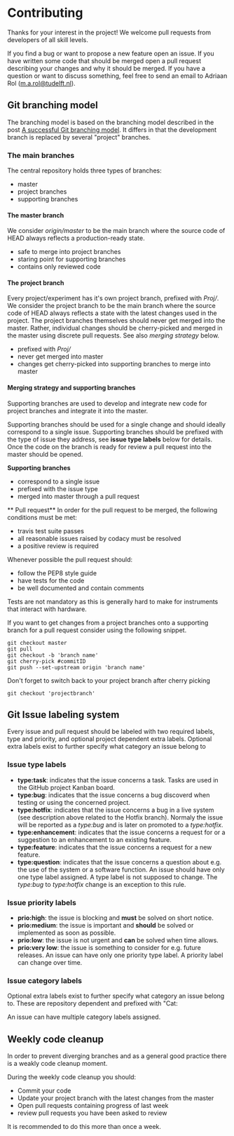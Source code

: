 # Contributing
Thanks for your interest in the project! We welcome pull requests from developers of all skill levels.

If you find a bug or want to propose a new feature open an issue. If you have written some code that should be merged open a pull request describing your changes and why it should be merged.
If you have a question or want to discuss something, feel free to send an email to Adriaan Rol (m.a.rol@tudelft.nl).

## Git branching model

The branching model is based on the branching model described in the post [A successful Git branching model](http://nvie.com/posts/a-successful-git-branching-model/). It differs in that the development branch is replaced by several "project" branches. 

### The main branches

The central repository holds three types of branches:

* master 
* project branches
* supporting branches

#### The master branch 
We consider _origin/master_ to be the main branch where the source code of HEAD always reflects a production-ready state.

* safe to merge into project branches
* staring point for supporting branches
* contains only reviewed code

#### The project branch
Every project/experiment has it's own project branch, prefixed with _Proj/_. We consider the project branch to be the main branch where the source code of HEAD always reflects a state with the latest changes used in the project. The project branches themselves should never get merged into the master. Rather, individual changes should be cherry-picked and merged in the master using discrete pull requests. See also *merging strategy* below.

* prefixed with *Proj/*
* never get merged into master
* changes get cherry-picked into supporting branches to merge into master 


#### Merging strategy and supporting branches
Supporting branches are used to develop and integrate new code for project branches and integrate it into the master. 

Supporting branches should be used for a single change and should ideally correspond to a single issue. Supporting branches should be prefixed with the type of issue they address, see **issue type labels** below for details. Once the code on the branch is ready for review a pull request into the master should be opened. 

**Supporting branches**

* correspond to a single issue
* prefixed with the issue type
* merged into master through a pull request

** Pull request**
In order for the pull request to be merged, the following conditions must be met:

* travis test suite passes
* all reasonable issues raised by codacy must be resolved 
* a positive review is required

Whenever possible the pull request should:

* follow the PEP8 style guide 
* have tests for the code
* be well documented and contain comments

Tests are not mandatory as this is generally hard to make for instruments that interact with hardware. 

If you want to get changes from a project branches onto a supporting branch for a pull request consider using the following snippet. 
```
git checkout master
git pull
git checkout -b 'branch name'
git cherry-pick #commitID
git push --set-upstream origin 'branch name'
```
Don't forget to switch back to your project branch after cherry picking
```
git checkout 'projectbranch'
```

## Git Issue labeling system
Every issue and pull request should be labeled with two required labels, type and priority, and optional project dependent extra labels. Optional extra labels exist to further specify what category an issue belong to
 
### Issue type labels
- **type:task**: indicates that the issue concerns a task. Tasks are used in the GitHub project Kanban board.
- **type:bug**: indicates that the issue concerns a bug discoverd when testing or using the concerned project.
- **type:hotfix**: indicates that the issue concerns a bug in a live system (see description above related to the Hotfix branch). Normaly the issue will be reported as a *type:bug* and is later on promoted to a *type:hotfix*.
- **type:enhancement**: indicates that the issue concerns a request for or a suggestion to an enhancement to an existing feature.
- **type:feature**: indicates that the issue concerns a request for a new feature.
- **type:question**: indicates that the issue concerns a question about e.g. the use of the system or a software function.
An issue should have only one type label assigned. A type label is not supposed to change. The *type:bug* to *type:hotfix* change is an exception to this rule.

### Issue priority labels
- **prio:high**: the issue is blocking and **must** be solved on short notice.
- **prio:medium**: the issue is important and **should** be solved or implemented as soon as possible.
- **prio:low**: the issue is not urgent and **can** be solved when time allows.
- **prio:very low**: the issue is something to consider for e.g. future releases.
An issue can have only one priority type label. A priority label can change over time. 

### Issue category labels 
Optional extra labels exist to further specify what category an issue belong to. These are repository dependent and prefixed with "Cat:

An issue can have multiple category labels assigned.


## Weekly code cleanup
In order to prevent diverging branches and as a general good practice there is a weakly code cleanup moment. 

During the weekly code cleanup you should: 

* Commit your code 
* Update your project branch with the latest changes from the master 
* Open pull requests containing progress of last week 
* review pull requests you have been asked to review 

It is recommended to do this more than once a week.
